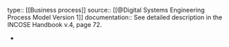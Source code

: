 type:: [[Business process]]
source:: [[@Digital Systems Engineering Process Model Version 1]]
documentation:: See detailed description in the INCOSE Handbook v.4, page 72.

-